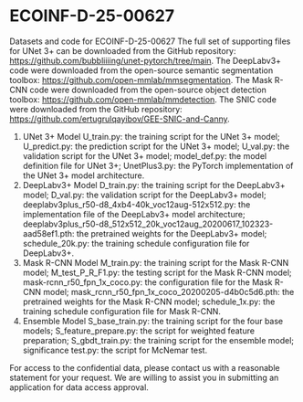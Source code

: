 # ECOINF-D-25-00627
Datasets and code for ECOINF-D-25-00627
The full set of supporting files for UNet 3+ can be downloaded from the GitHub repository: https://github.com/bubbliiiing/unet-pytorch/tree/main.
The DeepLabv3+ code were downloaded from the open-source semantic segmentation toolbox: https://github.com/open-mmlab/mmsegmentation.
The Mask R-CNN code were downloaded from the open-source object detection toolbox: https://github.com/open-mmlab/mmdetection.
The SNIC code were downloaded from the GitHub repository: https://github.com/ertugrulqayibov/GEE-SNIC-and-Canny.

1. UNet 3+ Model
U_train.py: the training script for the UNet 3+ model;
U_predict.py: the prediction script for the UNet 3+ model;
U_val.py: the validation script for the UNet 3+ model;
model_def.py: the model definition file for UNet 3+;
UnetPlus3.py: the PyTorch implementation of the UNet 3+ model architecture.
2. DeepLabv3+ Model
D_train.py: the training script for the DeepLabv3+ model;
D_val.py: the validation script for the DeepLabv3+ model;
deeplabv3plus_r50-d8_4xb4-40k_voc12aug-512x512.py: the implementation file of the DeepLabv3+ model architecture;
deeplabv3plus_r50-d8_512x512_20k_voc12aug_20200617_102323-aad58ef1.pth: the pretrained weights for the DeepLabv3+ model;
schedule_20k.py: the training schedule configuration file for DeepLabv3+.
3. Mask R-CNN Model
M_train.py: the training script for the Mask R-CNN model;
M_test_P_R_F1.py: the testing script for the Mask R-CNN model;
mask-rcnn_r50_fpn_1x_coco.py: the configuration file for the Mask R-CNN model;
mask_rcnn_r50_fpn_1x_coco_20200205-d4b0c5d6.pth: the pretrained weights for the Mask R-CNN model;
schedule_1x.py: the training schedule configuration file for Mask R-CNN.
4. Ensemble Model
S_base_train.py: the training script for the four base models;
S_feature_prepare.py: the script for weighted feature preparation;
S_gbdt_train.py: the training script for the ensemble model;
significance test.py: the script for McNemar test.

For access to the confidential data, please contact us with a reasonable statement for your request. We are willing to assist you in submitting an application for data access approval.
